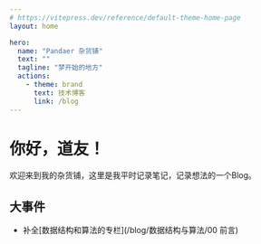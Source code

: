 ```yaml
---
# https://vitepress.dev/reference/default-theme-home-page
layout: home

hero:
  name: "Pandaer 杂货铺"
  text: ""
  tagline: "梦开始的地方"
  actions:
    - theme: brand
      text: 技术博客
      link: /blog
---
```


# 你好，道友！
欢迎来到我的杂货铺，这里是我平时记录笔记，记录想法的一个Blog。

## 大事件

- 补全[数据结构和算法的专栏](/blog/数据结构与算法/00 前言)

